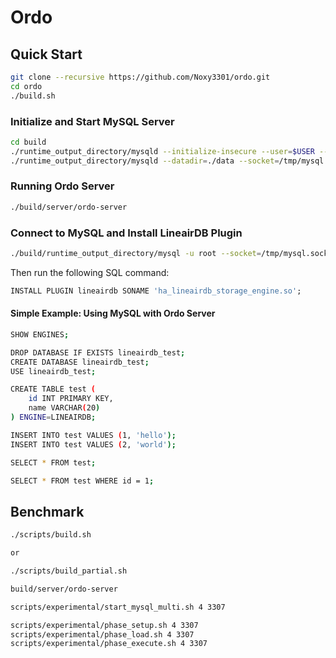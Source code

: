 # Ordo

## Quick Start

```bash
git clone --recursive https://github.com/Noxy3301/ordo.git
cd ordo
./build.sh
```

### Initialize and Start MySQL Server

```bash
cd build
./runtime_output_directory/mysqld --initialize-insecure --user=$USER --datadir=./data
./runtime_output_directory/mysqld --datadir=./data --socket=/tmp/mysql.sock --port=3307 &
```

### Running Ordo Server

```bash
./build/server/ordo-server
```

### Connect to MySQL and Install LineairDB Plugin

```bash
./build/runtime_output_directory/mysql -u root --socket=/tmp/mysql.sock --port=3307
```

Then run the following SQL command:
```sql
INSTALL PLUGIN lineairdb SONAME 'ha_lineairdb_storage_engine.so';
```

#### Simple Example: Using MySQL with Ordo Server

```bash
SHOW ENGINES;

DROP DATABASE IF EXISTS lineairdb_test;
CREATE DATABASE lineairdb_test;
USE lineairdb_test;

CREATE TABLE test (
    id INT PRIMARY KEY,
    name VARCHAR(20)
) ENGINE=LINEAIRDB;

INSERT INTO test VALUES (1, 'hello');
INSERT INTO test VALUES (2, 'world');

SELECT * FROM test;

SELECT * FROM test WHERE id = 1;
```

## Benchmark

```bash
./scripts/build.sh

or

./scripts/build_partial.sh
```

```bash
build/server/ordo-server
```

```bash
scripts/experimental/start_mysql_multi.sh 4 3307
```

```bash
scripts/experimental/phase_setup.sh 4 3307
scripts/experimental/phase_load.sh 4 3307
scripts/experimental/phase_execute.sh 4 3307
```